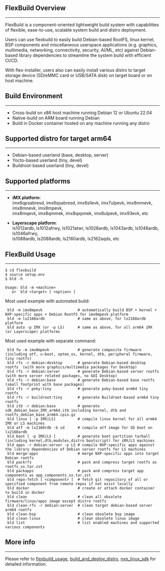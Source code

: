 ## FlexBuild Overview
---------------------
FlexBuild is a component-oriented lightweight build system with capabilities
of flexible, ease-to-use, scalable system build and distro deployment.

Users can use flexbuild to easily build Debian-based RootFS, linux kernel, BSP
components and miscellaneous userspace applications (e.g. graphics, multimedia,
networking, connectivity, security, AI/ML, etc) against Debian-based library
dependencies to streamline the system build with efficient CI/CD.

With flex-installer, users also can easily install various distro to target storage
device (SD/eMMC card or USB/SATA disk) on target board or on host machine.


## Build Environment
--------------------
- Cross-build on x86 host machine running Debian 12 or Ubuntu 22.04
- Native-build on ARM board running Debian
- Build in Docker container hosted on any machine running any distro


## Supported distro for target arm64
------------------------------------------
- Debian-based userland    (base, desktop, server)
- Yocto-based userland     (tiny, devel)
- Buildroot-based userland (tiny, devel)


## Supported platforms
----------------------
- __iMX platform__:  
imx6qpsabresd, imx6qsabresd, imx6sllevk, imx7ulpevk, imx8mmevk, imx8mnevk, imx8mpevk,  
imx8mqevk, imx8qmmek, imx8qxpmek, imx8ulpevk, imx93evk, etc

- __Layerscape platform__:  
ls1012ardb, ls1012afrwy, ls1021atwr, ls1028ardb, ls1043ardb, ls1046ardb, ls1046afrwy,  
ls1088ardb, ls2088ardb, ls2160ardb, lx2162aqds, etc


## FlexBuild Usage
------------------

```
$ cd flexbuild
$ source setup.env
$ bld -h

Usage: bld -m <machine>
   or  bld <target> [ <option> ]
```

Most used example with automated build:
```
 bld -m imx8mpevk                # automatically build BSP + kernel + NXP-specific apps + Debian RootFS for imx8mpevk platform
 bld -m lx2160ardb               # same as above, for lx2160ardb platform
 bld auto -p IMX (or -p LS)      # same as above, for all arm64 iMX (or Layerscape) platforms
```

Most used example with separate command:
```
 bld fw -m imx8mpevk             # generate composite firmware (including atf, u-boot, optee_os, kernel, dtb, peripheral firmware, tiny rootfs)
 bld rfs -r debian:desktop       # generate Debian-based desktop rootfs  (with more graphics/multimedia packages for Desktop)
 bld rfs -r debian:server        # generate Debian-based server rootfs   (with more server related packages, no GUI Desktop)
 bld rfs -r debian:base          # generate Debian-based base rootfs     (small footprint with base packages)
 bld rfs -r poky:tiny            # generate poky-based arm64 tiny rootfs
 bld rfs -r buildroot:tiny       # generate Buildroot-based arm64 tiny rootfs
 bld itb -r debian:base          # generate sdk_debian_base_IMX_arm64.itb including kernel, dtb and rootfs_debian_base_arm64.cpio.gz
 bld linux [ -p IMX|LS]          # compile linux kernel for all arm64 IMX or LS machines
 bld atf -m lx2160rdb -b sd      # compile atf image for SD boot on lx2160ardb
 bld boot [ -p IMX|LS ]          # generate boot partition tarball (including kernel,dtb,modules,distro bootscript) for iMX/LS machines
 bld apps -r debian:server -p LS # compile NXP-specific apps against the library dependencies of Debian server rootfs for LS machines
 bld merge-apps                  # merge NXP-specific apps into target Debian rootfs
 bld packrfs                     # pack and compress target rootfs as rootfs_xx.tar.zst
 bld packapps                    # pack and compress target app components as app_components_xx.tar.zst
 bld repo-fetch [ <component> ]  # fetch git repository of all or specified component from remote repos if not exist locally
 bld docker                      # create or attach docker container to build in docker
 bld clean                       # clean all obsolete firmware/linux/apps image except distro rootfs
 bld clean-rfs -r debian:server  # clean target debian-based server arm64 rootfs
 bld clean-bsp                   # clean obsolete bsp image
 bld clean-linux                 # clean obsolete linux image
 bld list                        # list enabled machines and supported various components
```

## More info
------------
Please refer to [flexbuild_usage](docs/flexbuild_usage.md), [build_and_deploy_distro](docs/build_and_deploy_distro.md), [nxp_linux_sdk](docs/nxp_linux_sdk.md) for detailed information.
